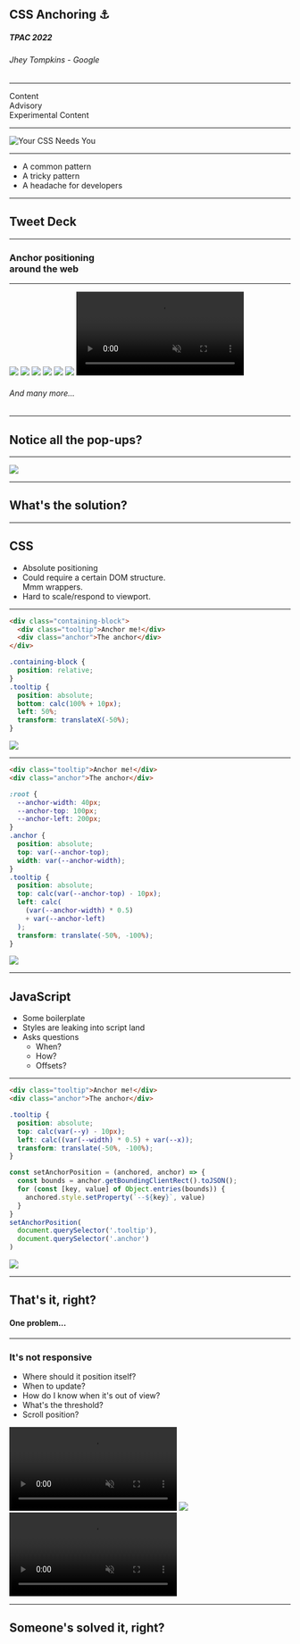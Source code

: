 <!-- .slide: data-background-color="hsl(210 80% 20%)" -->
## CSS Anchoring ⚓️
##### TPAC 2022 
###### Jhey Tompkins - Google

---

<!-- .slide: data-background-color="hsl(210 80% 20%)" -->
<div class="content-warning">
  <div>Content</div>
  <div>Advisory</div>
  <div>Experimental Content</div>
</div>

---

<!-- .slide: data-background-color="hsl(210 80% 20%)" -->

![Your CSS Needs You](/tpac-2022/assets/your-css-needs-you.jpg)

---

<!-- .slide: data-background-color="hsl(210 80% 20%)" -->

- A common pattern
- A tricky pattern
- A headache for developers

---
<!-- .slide: data-background-color="hsl(210 80% 20%)" -->

## Tweet Deck

---

<!-- .slide: data-background-color="hsl(210 80% 20%)" -->

### Anchor positioning<br>around the web

---
<!-- .slide: data-background-color="hsl(210 80% 20%)" -->

<div class="image-grid">
  <img src="/tpac-2022/assets/click-to-tooltip.png"/>
  <img src="/tpac-2022/assets/github-issue.png"/>
  <img src="/tpac-2022/assets/maps.png"/>
  <img src="/tpac-2022/assets/github-menu.png"/>
  <img src="/tpac-2022/assets/survey.png"/>
  <img src="/tpac-2022/assets/notion.png"/>
  <video autoplay loop muted src="/tpac-2022/assets/waze.mp4"></video>
  <div>
    <h6>And many more...</h6>
  </div>
</div>

---

<!-- .slide: data-background-color="hsl(210 80% 20%)" -->
## Notice all the pop-ups?

---

<!-- .slide: data-background-color="hsl(210 80% 20%)" -->
<img src="/tpac-2022/assets/tooltip-anatomy.png" />

---

<!-- .slide: data-background-color="hsl(210 80% 20%)" -->
## What's the solution?

---

<!-- .slide: data-background-color="hsl(210 80% 20%)" -->
## CSS
- Absolute positioning
- Could require a certain DOM structure.<br>Mmm wrappers.
- Hard to scale/respond to viewport.

---
<!-- .slide: data-background-color="hsl(210 80% 20%)" class="split-screen" -->

<div>

```html
<div class="containing-block">
  <div class="tooltip">Anchor me!</div>
  <div class="anchor">The anchor</div>
</div>
```
```css
.containing-block {
  position: relative;
}
.tooltip {
  position: absolute;
  bottom: calc(100% + 10px);
  left: 50%;
  transform: translateX(-50%);
}
```

</div>

<img src="/tpac-2022/assets/tooltip-anatomy.png" />

---
<!-- .slide: data-background-color="hsl(210 80% 20%)" class="split-screen" -->

<div>

```html
<div class="tooltip">Anchor me!</div>
<div class="anchor">The anchor</div>
```
```css
:root {
  --anchor-width: 40px;
  --anchor-top: 100px;
  --anchor-left: 200px;
}
.anchor {
  position: absolute;
  top: var(--anchor-top);
  width: var(--anchor-width);
}
.tooltip {
  position: absolute;
  top: calc(var(--anchor-top) - 10px);
  left: calc(
    (var(--anchor-width) * 0.5)
    + var(--anchor-left)
  );
  transform: translate(-50%, -100%);
}
```

</div>

<img src="/tpac-2022/assets/tooltip-anatomy.png" />

---
<!-- .slide: data-background-color="hsl(210 80% 20%)" -->

## JavaScript
- Some boilerplate
- Styles are leaking into script land
- Asks questions
  - When?
  - How?
  - Offsets?

---
<!-- .slide: data-background-color="hsl(210 80% 20%)" class="split-screen" style="--col-one: 60%; --col-two: 40%; --code-size: 0.65rem;" -->
<div>

  ```html
  <div class="tooltip">Anchor me!</div>
  <div class="anchor">The anchor</div>
  ```
  ```css
  .tooltip {
    position: absolute;
    top: calc(var(--y) - 10px);
    left: calc((var(--width) * 0.5) + var(--x));
    transform: translate(-50%, -100%);
  }
  ```
  ```js
  const setAnchorPosition = (anchored, anchor) => {
    const bounds = anchor.getBoundingClientRect().toJSON();
    for (const [key, value] of Object.entries(bounds)) {
      anchored.style.setProperty(`--${key}`, value)
    }
  }
  setAnchorPosition(
    document.querySelector('.tooltip'),
    document.querySelector('.anchor')
  )
  ```
</div>

<img src="/tpac-2022/assets/tooltip-anatomy.png" />

---

<!-- .slide: data-background-color="hsl(210 80% 20%)" -->

## That's it, right?
#### One problem...

---
<!-- .slide: data-background-color="hsl(210 80% 20%)" class="split-screen" -->

<div>

### It's not responsive
- Where should it position itself?
- When to update?
- How do I know when it's out of view?
- What's the threshold?
- Scroll position?

</div>

<div class="image-collage">
  <video autoplay loop muted src="/tpac-2022/assets/wikipedia.mp4"></video>
  <img src="/tpac-2022/assets/edge-cases.png" />
  <video autoplay loop muted src="/tpac-2022/assets/waze.mp4"></video>
</div>

---
<!-- .slide: data-background-color="hsl(210 80% 20%)" -->

## Someone's solved it, right?